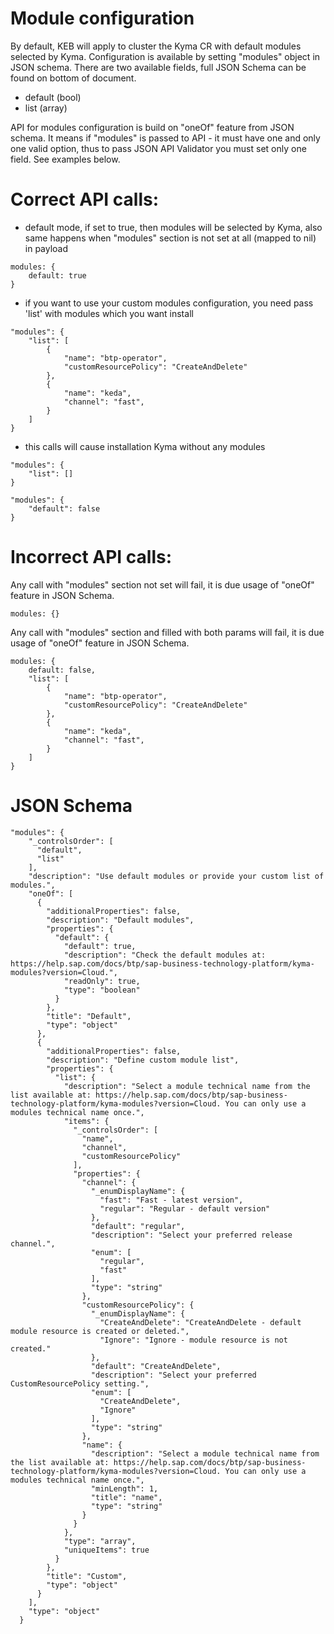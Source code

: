 # Module configuration

By default, KEB will apply to cluster the Kyma CR with default modules selected by Kyma.
Configuration is available by setting "modules" object in JSON schema.
There are two available fields, full JSON Schema can be found on bottom of document.
- default (bool)
- list (array)

API for modules configuration is build on "oneOf" feature from JSON schema. It means if "modules" is passed to API - it must have one and only one valid option, thus to pass JSON API Validator you must set only one field. See examples below.

# Correct API calls:

- default mode, if set to true, then modules will be selected by Kyma, also same happens when "modules" section is not set at all (mapped to nil) in payload

```
modules: {
    default: true
}
```

- if you want to use your custom modules configuration, you need pass 'list' with modules which you want install

```
"modules": {
    "list": [
        {
            "name": "btp-operator",
            "customResourcePolicy": "CreateAndDelete"
        },
        {
            "name": "keda",
            "channel": "fast",
        }
    ]
}
```

- this calls will cause installation Kyma without any modules

```
"modules": {
    "list": []
}
```

```
"modules": {
    "default": false
}
```

# Incorrect API calls:

Any call with "modules" section not set will fail, it is due usage of "oneOf" feature in JSON Schema.

```
modules: {}
```

Any call with "modules" section and filled with both params will fail, it is due usage of "oneOf" feature in JSON Schema.

```
modules: {
    default: false,
    "list": [
        {
            "name": "btp-operator",
            "customResourcePolicy": "CreateAndDelete"
        },
        {
            "name": "keda",
            "channel": "fast",
        }
    ]
}
```

# JSON Schema

```
"modules": {
    "_controlsOrder": [
      "default",
      "list"
    ],
    "description": "Use default modules or provide your custom list of modules.",
    "oneOf": [
      {
        "additionalProperties": false,
        "description": "Default modules",
        "properties": {
          "default": {
            "default": true,
            "description": "Check the default modules at: https://help.sap.com/docs/btp/sap-business-technology-platform/kyma-modules?version=Cloud.",
            "readOnly": true,
            "type": "boolean"
          }
        },
        "title": "Default",
        "type": "object"
      },
      {
        "additionalProperties": false,
        "description": "Define custom module list",
        "properties": {
          "list": {
            "description": "Select a module technical name from the list available at: https://help.sap.com/docs/btp/sap-business-technology-platform/kyma-modules?version=Cloud. You can only use a modules technical name once.",
            "items": {
              "_controlsOrder": [
                "name",
                "channel",
                "customResourcePolicy"
              ],
              "properties": {
                "channel": {
                  "_enumDisplayName": {
                    "fast": "Fast - latest version",
                    "regular": "Regular - default version"
                  },
                  "default": "regular",
                  "description": "Select your preferred release channel.",
                  "enum": [
                    "regular",
                    "fast"
                  ],
                  "type": "string"
                },
                "customResourcePolicy": {
                  "_enumDisplayName": {
                    "CreateAndDelete": "CreateAndDelete - default module resource is created or deleted.",
                    "Ignore": "Ignore - module resource is not created."
                  },
                  "default": "CreateAndDelete",
                  "description": "Select your preferred CustomResourcePolicy setting.",
                  "enum": [
                    "CreateAndDelete",
                    "Ignore"
                  ],
                  "type": "string"
                },
                "name": {
                  "description": "Select a module technical name from the list available at: https://help.sap.com/docs/btp/sap-business-technology-platform/kyma-modules?version=Cloud. You can only use a modules technical name once.",
                  "minLength": 1,
                  "title": "name",
                  "type": "string"
                }
              }
            },
            "type": "array",
            "uniqueItems": true
          }
        },
        "title": "Custom",
        "type": "object"
      }
    ],
    "type": "object"
  }
```
